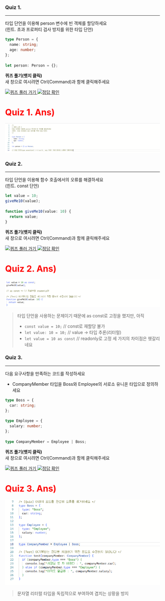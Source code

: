 ### Quiz 1.

---

타입 단언을 이용해 person 변수에 빈 객체를 할당하세요  
(힌트. 초과 프로퍼티 검사 방지를 위한 타입 단언)

```typescript
type Person = {
  name: string;
  age: number;
};

let person: Person = {};
```

**퀴즈 풀기(뱃지 클릭)**  
새 창으로 여시려면 Ctrl(Command)과 함께 클릭해주세요

<p>
<a href="https://www.typescriptlang.org/play?strict=false&noImplicitAny=false&ts=5.1.6#code/PQKgUA2gBIHN2DgTVAxg4HBqoF0yAGFwoeNUBdNgHaOAi41IC7jglWOAuq1AA4CmATgM4D2AdlIAM9gGEOALo1IAk+qIFwawC0zgH06ogA1XAn02ANVcAcg4BSxsAApAMeuAOpYB0UQBCzgH5qogEFXAOh2AfZcAPS1EABNYBqBqIEoewAOTkwCDjgHVWoOfAQCUYCDAYGAALgCe9FAACoysHAC8UADeYFBQbACGALZ0AFxQTKEMAJZsAOYA3GlQmeX5GQCu2QBGjNUAvtVgADZ0obRx7AWxzOxQScldYEA" target="_blank">
<img src="https://img.shields.io/badge/-%ED%80%B4%EC%A6%88%20%ED%92%80%EA%B8%B0-3178c6?logo=typescript&logoColor=white" alt="퀴즈 풀러 가기"/>
</a>
<a href="https://www.typescriptlang.org/play?strict=false&noImplicitAny=false&ts=5.1.6#code/PQKgUA2gBIHN2DgTVAxg4HBqoF0yAGFwoeNUBdNgHaOAi41IC7jglWOAuq1AA4CmATgM4D2AdlIAM9gGEOALo1IAk+qIFwawC0zgH06ogA1XAn02ANVcAcg4BSxsAApAMeuAOpYB0UQBCzgH5qogEFXAOh2AfZcAPS1EABNYBqBqIEoewAOTkwCDjgHVWoOfAQCUYCDAYGAALgCe9FAACoysHAC8UADeYFBQbACGALZ0AFxQTKEMAJZsAOYA3GlQmeX5GQCu2QBGjNUAvtVgADZ0obRx7AWxzOxQSckdtUwxQ2zVQA" target="_blank">
<img src="https://img.shields.io/badge/-%EC%A0%95%EB%8B%B5%20%ED%99%95%EC%9D%B8-c63178?logo=typescript&logoColor=white" alt="정답 확인"/>
</a>
</p>

<h1 style='color: red'><b>Quiz 1. Ans)</b></h1>
<img src= './image.png'>

### Quiz 2.

---

타입 단언을 이용해 함수 호출에서의 오류를 해결하세요  
(힌트. const 단언)

```typescript
let value = 10;
giveMe10(value);

function giveMe10(value: 10) {
  return value;
}
```

**퀴즈 풀기(뱃지 클릭)**  
새 창으로 여시려면 Ctrl(Command)과 함께 클릭해주세요

<p>
<a href="https://www.typescriptlang.org/play?strict=false&noImplicitAny=false&ts=5.1.6#code/PQKgUA2gBIHN2DgTVAxg4HBqoF0yAGFwoeNUBdNgHaOAi41IC7jglWOAuq1IBargGENSAca4DmzgC6OA4g4BrjUgJGOAanYB9OqJUANNYA1VwByDgFLGwACkAx64A6lgHRQAxgHsAdgGcALvgIBKMCGBgwAGwCmBgG4BDSwFdrUALxQAjAAYA3GAA5gCWdtYAsta+so4u1kYBYKBQEAAq1vpoUIA3o4AMdYABvYAMi4ApTVCAqBOAr00kgC0zgDYLYrlQgCDjgDqrUOSAI82AOh1QdGVigAOTUIBSo4CtQ4ATTYAnTVBmYABmzlpqesHaUCFhkdGxrgBc3j5GUADeYFBQAE62zhdaUDvWAQC+YEA" target="_blank">
<img src="https://img.shields.io/badge/-%ED%80%B4%EC%A6%88%20%ED%92%80%EA%B8%B0-3178c6?logo=typescript&logoColor=white" alt="퀴즈 풀러 가기"/>
</a>
<a href="https://www.typescriptlang.org/play?strict=false&noImplicitAny=false&ts=5.1.6#code/PQKgUA2gBIHN2DgTVAxg4HBqoF0yAGFwoeNUBdNgHaOAi41IC7jglWOAuq1ICKjgGe1SAq84DstgGuNSAkY4BqdgPp1SWAGmsAaq4A5BwCljYABSAY9cAdSwDooAYwD2AOwDOAF3wEAlGBDAwYADYBTHQDcAhqYCu5qAF4oARgAMUGxuXrtANxgAOYAllbmALLmnpK2DuZ6QWCgUBAAKubaaFCAN6OADHWAAb2ADIuAKU1QgKgTgK9NJIAtM4A2C0L5UIAg44A6q1DkgCPNgDodUIAYQxVCgAOTUIBSo4CtQ4ATTYAnTVBGYABm9mpKWqHqUGER0bHxjgBc7h56UADeYFBQAE6W9tdqUPvmQQC+YEA" target="_blank">
<img src="https://img.shields.io/badge/-%EC%A0%95%EB%8B%B5%20%ED%99%95%EC%9D%B8-c63178?logo=typescript&logoColor=white" alt="정답 확인"/>
</a>
</p>

<h1 style='color: red'><b>Quiz 2. Ans)</b></h1>
<img src= './image-1.png'>

> 타입 단언을 사용하는 문제이기 때문에 as const로 고정을 했지만, 아직 
> - `const value = 10;` // const로 재할당 불가
> - `let value: 10 = 10;` // value -> 타입 추론(리터럴)
> - `let value = 10 as const` // readonly로 고정
> 세 가지의 차이점은 헷갈리네요

### Quiz 3.

---

다음 요구사항을 만족하는 코드를 작성하세요

- CompanyMember 타입을 Boss와 Employee의 서로소 유니온 타입으로 정의하세요

```typescript
type Boss = {
  car: string;
};

type Employee = {
  salary: number;
};

type CompanyMember = Employee | Boss;
```

**퀴즈 풀기(뱃지 클릭)**  
새 창으로 여시려면 Ctrl(Command)과 함께 클릭해주세요

<p>
<a href="https://www.typescriptlang.org/play?strict=false&noImplicitAny=false&ts=5.1.6#code/PQKgUA2gBIHN2DgTVAxg4HBqoF0yBOmwMuNUCljgNrWA1A4LargIuNSAznYI4TgGquApTVICrzgOy2A+nVIInjgjIO2Acg3jABaKAGEA9gFsADgEMAdgE8AsgFNJAI1UAnKIAGFwKHjFAELiAzmcACY1ACiMgDbjFq1YA1xqIBxBwDodiKIAJxwAmmwAox-QNAHnGvKEBUCdd+QRBgMDBQKAgARQBXAEsALzQoQBFRwAz291YOQBEx7kAXVahAEjHADU6OOEAHGrioBLAAF0VpVShTCygAXigAbzAoKABjWW0ALigzTu0s+QBzAG4wAF8trp6+u2lHZz6R8cmzWXtZxQX5DM0dLd2k7t6xKTklNSfdEaOJxcUAAPv1zGY9ikIAAVVRLfKAG9HAAx1gADewAMi4wooBXpoogBaZwA2C7RkVBACDjgB1VqCASrHACPNkUAGENRWiAAcmoIApUcArUMBTDtRIAMwy8imnSy4nkUE68M6AAopl8FCp1Fp5p8ZArfsqAJRjCZQLJ8qCy+U-JU6AB07zOQxGACIBmYbdqLpNpmKzOJ7KozY41tKbURAKXjgA2mqCABDaoIAKGaggBQewAX9TyFjaADSutUmv5mmbaTVbSbbKCqexmPr6w1ytOKjOW4bWqA2wFOFyOnUu13yd2e73iX02gqAQcmaVBACtjgEg6wAC41BEyny99K8qzVcbtpFDnddsdmAgA" target="_blank">
<img src="https://img.shields.io/badge/-%ED%80%B4%EC%A6%88%20%ED%92%80%EA%B8%B0-3178c6?logo=typescript&logoColor=white" alt="퀴즈 풀러 가기"/>
</a>
<a href="https://www.typescriptlang.org/play?strict=false&noImplicitAny=false&ts=5.1.6#code/PQKgUA2gBIHN2DgTVAxg4HBqoF0yBOmwMuNUCljgNrWA1A4LargIuNSAznYI4TgGquApTVICrzgOy2A+nVIInjgjIO2Acg3jABaKAGEA9gFsADgEMAdgE8AsgFNJAI1UAnKIAGFwKHjFAELiAzmcACY1ACiMgDbjFq1YA1xqIBxBwDodiKIAJxwAmmwAox-QNAHnGvKEBUCdd+QRBgMDBQKAgARQBXAEsALzQoQBFRwAz291YOQBEx7kAXVahAEjHADU6OOEAHGrioBLAAF0VpVShTCygAXigAbzAoKG7egC4oACIBs3mAbgmoAGNZbTmzTu0s+QBzNYBfNa6evrtpR2c+kfHJ6dU5+Zu7l1X1s1l7bcUc3kGU0OjOFxeYikciUalBuhGHycLigAB9+uYzBcUhAACqqPb5QA3o4AGOsAAb2ABkXGFFAK9NFEALTOAGwXaCSoIAQccAOqtQQCVY4AR5sigAwhqK0QADk1BAFKjgFahgKYdqJABmGXkG06WXE8imBM6AAoNtCFCp1FodlCZAa4caAJRjdZZeVQXX62FGnQAOkhQ09CyW82tT0mm3VZnE9lUrscR218yIgFLxwAbTVBAAhtUEAFDNQQAoPYAL+tlbwANIGzc74a6ttpLWtJqcoKp7GY+naHXrC4bix6ve8HMjVL6bQHA-Jg6Hw+JI-MCoBByd5UEAK2OASDrAALjUDzBZhLeNrt+-20inL61OYH3QA" target="_blank">
<img src="https://img.shields.io/badge/-%EC%A0%95%EB%8B%B5%20%ED%99%95%EC%9D%B8-c63178?logo=typescript&logoColor=white" alt="정답 확인"/>
</a>
</p>


<h1 style='color: red'><b>Quiz 3. Ans)</b></h1>

![alt text](image-2.png)

> 문자열 리터럴 타입을 독립적으로 부여하여 겹치는 상황을 방지
